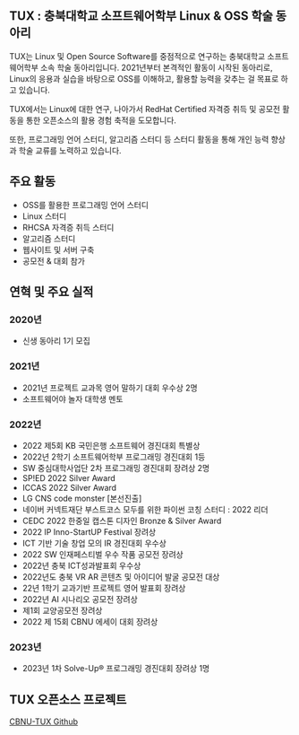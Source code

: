 ## TUX : 충북대학교 소프트웨어학부 Linux & OSS 학술 동아리

TUX는 Linux 및 Open Source Software를 중점적으로 연구하는 충북대학교 소프트웨어학부 소속 학술 동아리입니다. 2021년부터 본격적인 활동이 시작된 동아리로, Linux의 응용과 실습을 바탕으로 OSS를 이해하고, 활용할 능력을 갖추는 걸 목표로 하고 있습니다.

TUX에서는 Linux에 대한 연구, 나아가서 RedHat Certified 자격증 취득 및 공모전 활동을 통한 오픈소스의 활용 경험 축적을 도모합니다.

또한, 프로그래밍 언어 스터디, 알고리즘 스터디 등 스터디 활동을 통해 개인 능력 향상과 학술 교류를 노력하고 있습니다.

## 주요 활동

- OSS를 활용한 프로그래밍 언어 스터디
- Linux 스터디
- RHCSA 자격증 취득 스터디
- 알고리즘 스터디
- 웹사이트 및 서버 구축
- 공모전 & 대회 참가

## 연혁 및 주요 실적

### 2020년

- 신생 동아리 1기 모집

### 2021년

- 2021년 프로젝트 교과목 영어 말하기 대회 우수상 2명
- 소프트웨어야 놀자 대학생 멘토

### 2022년

- 2022 제5회 KB 국민은행 소프트웨어 경진대회 특별상
- 2022년 2학기 소프트웨어학부 프로그래밍 경진대회 1등
- SW 중심대학사업단 2차 프로그래밍 경진대회 장려상 2명
- SP!ED 2022 Silver Award
- ICCAS 2022 Silver Award
- LG CNS code monster [본선진출]
- 네이버 커넥트재단 부스트코스 모두를 위한 파이썬 코칭 스터디 : 2022 리더
- CEDC 2022 한중일 캡스톤 디자인 Bronze & Silver Award
- 2022 IP Inno-StartUP Festival 장려상
- ICT 기반 기술 창업 모의 IR 경진대회 우수상
- 2022 SW 인재페스티벌 우수 작품 공모전 장려상
- 2022년 충북 ICT성과발표회 우수상
- 2022년도 충북 VR AR 콘텐츠 및 아이디어 발굴 공모전 대상
- 22년 1학기 교과기반 프로젝트 영어 발표회 장려상
- 2022년 AI 시나리오 공모전 장려상
- 제1회 교양공모전 장려상
- 2022 제 15회 CBNU 에세이 대회 장려상

### 2023년

- 2023년 1차 Solve-Up® 프로그래밍 경진대회 장려상 1명

## TUX 오픈소스 프로젝트

[CBNU-TUX Github](https://github.com/orgs/CBNU-TUX/repositories)

<br>